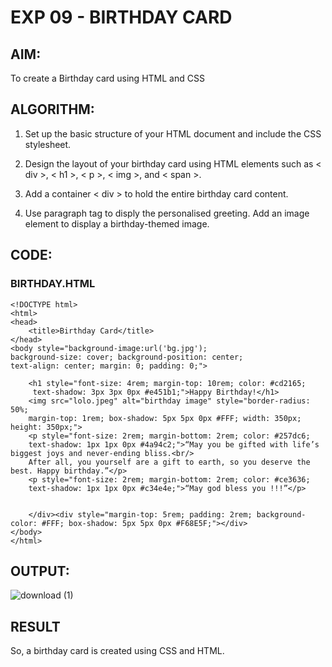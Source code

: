 # EXP 09 - BIRTHDAY CARD

## AIM:
To create a Birthday card using HTML and CSS

## ALGORITHM:
1. Set up the basic structure of your HTML document and include the CSS stylesheet.

2. Design the layout of your birthday card using HTML elements such as < div >, < h1 >, < p >, < img >, and < span >. 

3. Add a container < div > to hold the entire birthday card content.
  
4. Use paragraph tag to disply the personalised greeting. Add an image element to display a birthday-themed image.

## CODE:

### BIRTHDAY.HTML
```
<!DOCTYPE html>
<html>
<head>
    <title>Birthday Card</title>
</head>
<body style="background-image:url('bg.jpg'); 
background-size: cover; background-position: center; 
text-align: center; margin: 0; padding: 0;">
    
    <h1 style="font-size: 4rem; margin-top: 10rem; color: #cd2165;
     text-shadow: 3px 3px 0px #e451b1;">Happy Birthday!</h1>
    <img src="lolo.jpeg" alt="birthday image" style="border-radius: 50%; 
    margin-top: 1rem; box-shadow: 5px 5px 0px #FFF; width: 350px; height: 350px;">
    <p style="font-size: 2rem; margin-bottom: 2rem; color: #257dc6; 
    text-shadow: 1px 1px 0px #4a94c2;">“May you be gifted with life’s biggest joys and never-ending bliss.<br/> 
    After all, you yourself are a gift to earth, so you deserve the best. Happy birthday.”</p>
    <p style="font-size: 2rem; margin-bottom: 2rem; color: #ce3636; 
    text-shadow: 1px 1px 0px #c34e4e;">“May god bless you !!!”</p>
    
        
    </div><div style="margin-top: 5rem; padding: 2rem; background-color: #FFF; box-shadow: 5px 5px 0px #F68E5F;"></div>
</body>
</html>

```
## OUTPUT:

![download (1)](https://github.com/Akalyaalex/EXP_9_BRDY_CARD/assets/114275126/c7de36d5-3c69-415e-8333-c9a1857e065b)


## RESULT
So,  a birthday card is created using CSS and HTML.
